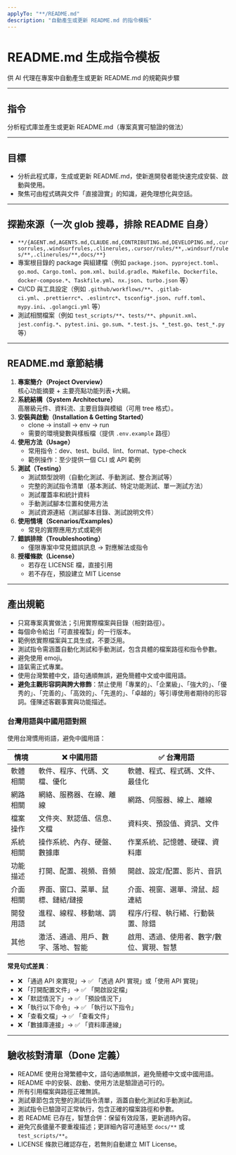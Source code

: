 ```yaml
---
applyTo: "**/README.md"
description: "自動產生或更新 README.md 的指令模板"
---
```


# README.md 生成指令模板

供 AI 代理在專案中自動產生或更新 README.md 的規範與步驟

---

## 指令

分析程式庫並產生或更新 README.md（專案真實可驗證的做法）

---

## 目標

- 分析此程式庫，生成或更新 README.md，使新進開發者能快速完成安裝、啟動與使用。
- 聚焦可由程式碼與文件「直接證實」的知識，避免理想化與空話。

---

## 探勘來源（一次 glob 搜尋，排除 README 自身）

- `**/{AGENT.md,AGENTS.md,CLAUDE.md,CONTRIBUTING.md,DEVELOPING.md,.cursorrules,.windsurfrules,.clinerules,.cursor/rules/**,.windsurf/rules/**,.clinerules/**,docs/**}`
- 專案根目錄的 package 與組建檔（例如 `package.json`、`pyproject.toml`、`go.mod`、`Cargo.toml`、`pom.xml`、`build.gradle`、`Makefile`、`Dockerfile`、`docker-compose.*`、`Taskfile.yml`、`nx.json`、`turbo.json` 等）
- CI/CD 與工具設定（例如 `.github/workflows/**`、`.gitlab-ci.yml`、`.prettierrc*`、`.eslintrc*`、`tsconfig*.json`、`ruff.toml`、`mypy.ini`、`.golangci.yml` 等）
- 測試相關檔案（例如 `test_scripts/**`、`tests/**`、`phpunit.xml`、`jest.config.*`、`pytest.ini`、`go.sum`、`*.test.js`、`*_test.go`、`test_*.py` 等）

---

## README.md 章節結構

1. **專案簡介（Project Overview）**  
   核心功能摘要 + 主要亮點功能列表+大綱。
2. **系統結構（System Architecture）**  
   高層級元件、資料流、主要目錄與模組（可用 tree 格式）。
3. **安裝與啟動（Installation & Getting Started）**
   - clone → install → env → run
   - 需要的環境變數與樣板檔（提供 `.env.example` 路徑）
4. **使用方法（Usage）**
   - 常用指令：dev、test、build、lint、format、type-check
   - 範例操作：至少提供一個 CLI 或 API 範例
5. **測試（Testing）**
   - 測試類型說明（自動化測試、手動測試、整合測試等）
   - 完整的測試指令清單（基本測試、特定功能測試、單一測試方法）
   - 測試覆蓋率和統計資料
   - 手動測試腳本位置和使用方法
   - 測試資源連結（測試腳本目錄、測試說明文件）
6. **使用情境（Scenarios/Examples）**
   - 常見的實際應用方式或範例
7. **錯誤排除（Troubleshooting）**
   - 僅限專案中常見錯誤訊息 → 對應解法或指令
8. **授權條款（License）**
   - 若存在 LICENSE 檔，直接引用
   - 若不存在，預設建立 MIT License

---

## 產出規範

- 只寫專案真實做法；引用實際檔案與目錄（相對路徑）。
- 每個命令給出「可直接複製」的一行版本。
- 範例依實際檔案與工具生成，不要泛用。
- 測試指令需涵蓋自動化測試和手動測試，包含具體的檔案路徑和指令參數。
- 避免使用 emoji。
- 語氣需正式專業。
- 使用台灣繁體中文，語句通順無誤，避免簡體中文或中國用語。
- **避免主觀形容詞與誇大修飾**：禁止使用「專業的」、「企業級」、「強大的」、「優秀的」、「完善的」、「高效的」、「先進的」、「卓越的」等引導使用者期待的形容詞。僅陳述客觀事實與功能描述。

### 台灣用語與中國用語對照

使用台灣慣用術語，避免中國用語：

| 情境     | ❌ 中國用語                        | ✅ 台灣用語                               |
| -------- | ---------------------------------- | ----------------------------------------- |
| 軟體相關 | 軟件、程序、代碼、文檔、優化       | 軟體、程式、程式碼、文件、最佳化          |
| 網路相關 | 網絡、服務器、在線、離線           | 網路、伺服器、線上、離線                  |
| 檔案操作 | 文件夾、默認值、信息、文檔         | 資料夾、預設值、資訊、文件                |
| 系統相關 | 操作系統、內存、硬盤、數據庫       | 作業系統、記憶體、硬碟、資料庫            |
| 功能描述 | 打開、配置、視頻、音頻             | 開啟、設定/配置、影片、音訊               |
| 介面相關 | 界面、窗口、菜單、鼠標、鏈結/鏈接  | 介面、視窗、選單、滑鼠、超連結            |
| 開發用語 | 進程、線程、移動端、調試           | 程序/行程、執行緒、行動裝置、除錯         |
| 其他     | 激活、通過、用戶、數字、落地、智能 | 啟用、透過、使用者、數字/數位、實現、智慧 |

**常見句式差異**：

- ❌ 「通過 API 來實現」→ ✅ 「透過 API 實現」或「使用 API 實現」
- ❌ 「打開配置文件」→ ✅ 「開啟設定檔」
- ❌ 「默認情況下」→ ✅ 「預設情況下」
- ❌ 「執行以下命令」→ ✅ 「執行以下指令」
- ❌ 「查看文檔」→ ✅ 「查看文件」
- ❌ 「數據庫連接」→ ✅ 「資料庫連線」

---

## 驗收核對清單（Done 定義）

- README 使用台灣繁體中文，語句通順無誤，避免簡體中文或中國用語。
- README 中的安裝、啟動、使用方法是驗證過可行的。
- 所有引用檔案與路徑正確無誤。
- 測試章節包含完整的測試指令清單，涵蓋自動化測試和手動測試。
- 測試指令已驗證可正常執行，包含正確的檔案路徑和參數。
- 若 README 已存在，智慧合併：保留有效段落，更新過時內容。
- 避免冗長儘量不要重複描述；更詳細內容可連結至 `docs/**` 或 `test_scripts/**`。
- LICENSE 條款已確認存在，若無則自動建立 MIT License。
